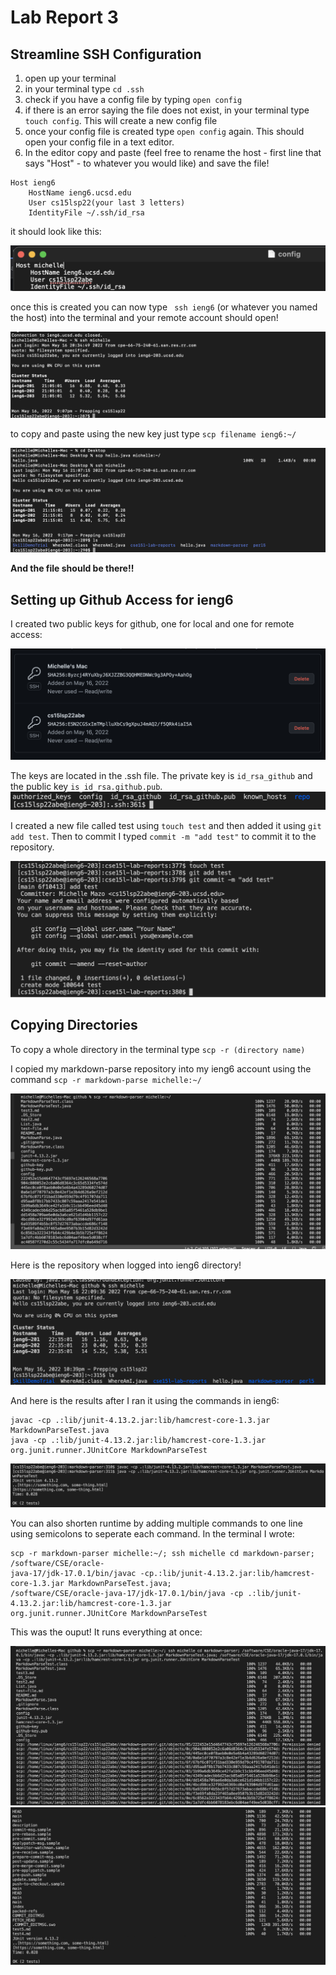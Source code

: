 # Lab Report 3

## Streamline SSH Configuration 

1) open up your terminal
2) in your terminal type ```cd .ssh```
3) check if you have a config file by typing ```open config```
4) if there is an error saying the file does not exist, in your terminal type ``` touch config```. This will create a new config file
5) once your config file is created type ```open config``` again. This should open your config file in a text editor. 
6) In the editor copy and paste (feel free to rename the host - first line that says "Host" - to whatever you would like) and save the file!
```
Host ieng6
    HostName ieng6.ucsd.edu
    User cs15lsp22(your last 3 letters)
    IdentityFile ~/.ssh/id_rsa
```
it should look like this:

![Image](conifg2.png)

once this is created you can now type ``` ssh ieng6``` (or whatever you named the host) into the terminal and your remote account should open!

![Image](streamline.png)

to copy and paste using the new key just type ```scp filename ieng6:~/```

![Image](scp.png)
 
 **And the file should be there!!**
 
## Setting up Github Access for ieng6
 
 I created two public keys for github, one for local and one for remote access:
 
 ![Image](keys.png)
 
 The keys are located in the .ssh file. The private key is ```id_rsa_github``` and the public key ```is id_rsa.github.pub```. 
 ![Image](id_rsa.png)
 
 I created a new file called test using ```touch test``` and then added it using ```git add test```. Then to commit I typed ```commit -m "add test"``` to commit it to the repository. 
 
 ![Image](commit.png)
 
 ## Copying Directories
 
 To copy a whole directory in the terminal type ```scp -r (directory name)```
 
 I copied my markdown-parse repository into my ieng6 account using the command ```scp -r markdown-parse michelle:~/```
 
 ![Image](scpR.png)

Here is the repository when logged into ieng6 directory!

![Image](ls2.png)

And here is the results after I ran it using the commands in ieng6:
```
javac -cp .:lib/junit-4.13.2.jar:lib/hamcrest-core-1.3.jar MarkdownParseTest.java
java -cp .:lib/junit-4.13.2.jar:lib/hamcrest-core-1.3.jar org.junit.runner.JUnitCore MarkdownParseTest
```
![Image](runTest.png)

You can also shorten runtime by adding multiple commands to one line using semicolons to seperate each command. In the terminal I wrote:
``` 
scp -r markdown-parser michelle:~/; ssh michelle cd markdown-parser; /software/CSE/oracle-
java-17/jdk-17.0.1/bin/javac -cp.:lib/junit-4.13.2.jar:lib/hamcrest-core-1.3.jar MarkdownParseTest.java; 
/software/CSE/oracle-java-17/jdk-17.0.1/bin/java -cp .:lib/junit-4.13.2.jar:lib/hamcrest-core-1.3.jar 
org.junit.runner.JUnitCore MarkdownParseTest

```

This was the ouput! It runs everything at once:

![Image](multcommands1.png)
![Image](multcomands.jpg)

 
